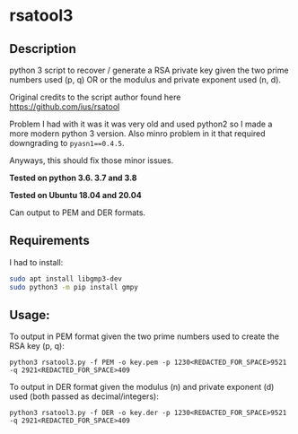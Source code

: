 # rsatool3

## Description
python 3 script to recover / generate a RSA private key given the two prime numbers used (p, q) OR  or the modulus and private exponent used (n, d).

Original credits to the script author found here https://github.com/ius/rsatool

Problem I had with it was it was very old and used python2 so I made a more modern python 3 version. Also minro problem in it that required downgrading to `pyasn1==0.4.5`.

Anyways, this should fix those minor issues. 

**Tested on python 3.6. 3.7 and 3.8**

**Tested on Ubuntu 18.04 and 20.04**

Can output to PEM and DER formats.

## Requirements
I had to install:

```bash
sudo apt install libgmp3-dev
sudo python3 -m pip install gmpy
```

## Usage:

To output in PEM format given the two prime numbers used to create the RSA key (p, q):

`python3 rsatool3.py -f PEM -o key.pem -p 1230<REDACTED_FOR_SPACE>9521 -q 2921<REDACTED_FOR_SPACE>409`

To output in DER format given the modulus (n) and private exponent (d) used (both passed as decimal/integers):

`python3 rsatool3.py -f DER -o key.der -p 1230<REDACTED_FOR_SPACE>9521 -q 2921<REDACTED_FOR_SPACE>409`
